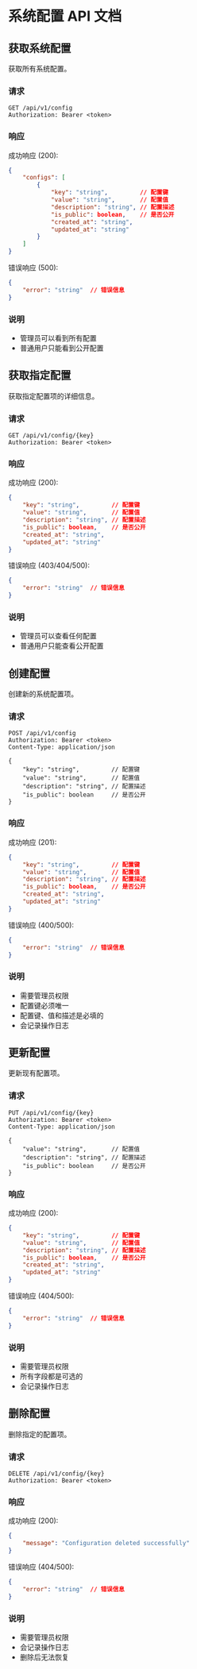 # 系统配置 API 文档

## 获取系统配置

获取所有系统配置。

### 请求

```http
GET /api/v1/config
Authorization: Bearer <token>
```

### 响应

成功响应 (200):
```json
{
    "configs": [
        {
            "key": "string",         // 配置键
            "value": "string",       // 配置值
            "description": "string", // 配置描述
            "is_public": boolean,    // 是否公开
            "created_at": "string",
            "updated_at": "string"
        }
    ]
}
```

错误响应 (500):
```json
{
    "error": "string"  // 错误信息
}
```

### 说明

- 管理员可以看到所有配置
- 普通用户只能看到公开配置

## 获取指定配置

获取指定配置项的详细信息。

### 请求

```http
GET /api/v1/config/{key}
Authorization: Bearer <token>
```

### 响应

成功响应 (200):
```json
{
    "key": "string",         // 配置键
    "value": "string",       // 配置值
    "description": "string", // 配置描述
    "is_public": boolean,    // 是否公开
    "created_at": "string",
    "updated_at": "string"
}
```

错误响应 (403/404/500):
```json
{
    "error": "string"  // 错误信息
}
```

### 说明

- 管理员可以查看任何配置
- 普通用户只能查看公开配置

## 创建配置

创建新的系统配置项。

### 请求

```http
POST /api/v1/config
Authorization: Bearer <token>
Content-Type: application/json

{
    "key": "string",         // 配置键
    "value": "string",       // 配置值
    "description": "string", // 配置描述
    "is_public": boolean     // 是否公开
}
```

### 响应

成功响应 (201):
```json
{
    "key": "string",         // 配置键
    "value": "string",       // 配置值
    "description": "string", // 配置描述
    "is_public": boolean,    // 是否公开
    "created_at": "string",
    "updated_at": "string"
}
```

错误响应 (400/500):
```json
{
    "error": "string"  // 错误信息
}
```

### 说明

- 需要管理员权限
- 配置键必须唯一
- 配置键、值和描述是必填的
- 会记录操作日志

## 更新配置

更新现有配置项。

### 请求

```http
PUT /api/v1/config/{key}
Authorization: Bearer <token>
Content-Type: application/json

{
    "value": "string",       // 配置值
    "description": "string", // 配置描述
    "is_public": boolean     // 是否公开
}
```

### 响应

成功响应 (200):
```json
{
    "key": "string",         // 配置键
    "value": "string",       // 配置值
    "description": "string", // 配置描述
    "is_public": boolean,    // 是否公开
    "created_at": "string",
    "updated_at": "string"
}
```

错误响应 (404/500):
```json
{
    "error": "string"  // 错误信息
}
```

### 说明

- 需要管理员权限
- 所有字段都是可选的
- 会记录操作日志

## 删除配置

删除指定的配置项。

### 请求

```http
DELETE /api/v1/config/{key}
Authorization: Bearer <token>
```

### 响应

成功响应 (200):
```json
{
    "message": "Configuration deleted successfully"
}
```

错误响应 (404/500):
```json
{
    "error": "string"  // 错误信息
}
```

### 说明

- 需要管理员权限
- 会记录操作日志
- 删除后无法恢复 
